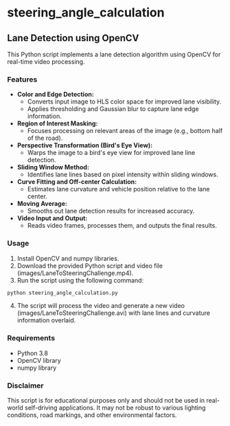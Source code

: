 # steering_angle_calculation

## Lane Detection using OpenCV

This Python script implements a lane detection algorithm using OpenCV for real-time video processing.

### Features

* **Color and Edge Detection:**
    * Converts input image to HLS color space for improved lane visibility.
    * Applies thresholding and Gaussian blur to capture lane edge information.
* **Region of Interest Masking:**
    * Focuses processing on relevant areas of the image (e.g., bottom half of the road).
* **Perspective Transformation (Bird's Eye View):**
    * Warps the image to a bird's eye view for improved lane line detection.
* **Sliding Window Method:**
    * Identifies lane lines based on pixel intensity within sliding windows.
* **Curve Fitting and Off-center Calculation:**
    * Estimates lane curvature and vehicle position relative to the lane center.
* **Moving Average:**
    * Smooths out lane detection results for increased accuracy.
* **Video Input and Output:**
    * Reads video frames, processes them, and outputs the final results.

### Usage

1. Install OpenCV and numpy libraries.
2. Download the provided Python script and video file (images/LaneToSteeringChallenge.mp4).
3. Run the script using the following command:

```python
python steering_angle_calculation.py
```

4. The script will process the video and generate a new video (images/LaneToSteeringChallenge.avi) with lane lines and curvature information overlaid.

### Requirements

* Python 3.8
* OpenCV library
* numpy library

### Disclaimer

This script is for educational purposes only and should not be used in real-world self-driving applications. It may not be robust to various lighting conditions, road markings, and other environmental factors.
